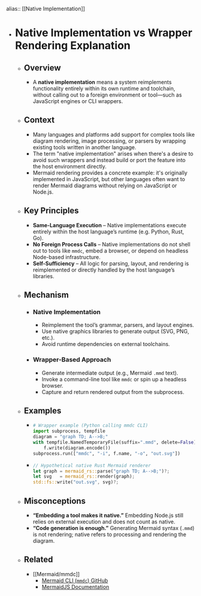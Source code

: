 alias:: [[Native Implementation]]

- # Native Implementation vs Wrapper Rendering Explanation
	- ## Overview
		- A **native implementation** means a system reimplements functionality entirely within its own runtime and toolchain, without calling out to a foreign environment or tool—such as JavaScript engines or CLI wrappers.
	- ## Context
		- Many languages and platforms add support for complex tools like diagram rendering, image processing, or parsers by wrapping existing tools written in another language.
		- The term "native implementation" arises when there's a desire to avoid such wrappers and instead build or port the feature into the host environment directly.
		- Mermaid rendering provides a concrete example: it's originally implemented in JavaScript, but other languages often want to render Mermaid diagrams without relying on JavaScript or Node.js.
	- ## Key Principles
		- **Same-Language Execution** – Native implementations execute entirely within the host language’s runtime (e.g. Python, Rust, Go).
		- **No Foreign Process Calls** – Native implementations do not shell out to tools like `mmdc`, embed a browser, or depend on headless Node-based infrastructure.
		- **Self-Sufficiency** – All logic for parsing, layout, and rendering is reimplemented or directly handled by the host language’s libraries.
	- ## Mechanism
		- ### Native Implementation
			- Reimplement the tool’s grammar, parsers, and layout engines.
			- Use native graphics libraries to generate output (SVG, PNG, etc.).
			- Avoid runtime dependencies on external toolchains.
		- ### Wrapper-Based Approach
			- Generate intermediate output (e.g., Mermaid `.mmd` text).
			- Invoke a command-line tool like `mmdc` or spin up a headless browser.
			- Capture and return rendered output from the subprocess.
	- ## Examples
		- ~~~python
		  # Wrapper example (Python calling mmdc CLI)
		  import subprocess, tempfile
		  diagram = "graph TD; A-->B;"
		  with tempfile.NamedTemporaryFile(suffix=".mmd", delete=False) as f:
		      f.write(diagram.encode())
		  subprocess.run(["mmdc", "-i", f.name, "-o", "out.svg"])
		  ~~~
		- ~~~rust
		  // Hypothetical native Rust Mermaid renderer
		  let graph = mermaid_rs::parse("graph TD; A-->B;")?;
		  let svg   = mermaid_rs::render(graph);
		  std::fs::write("out.svg", svg)?;
		  ~~~
	- ## Misconceptions
		- **“Embedding a tool makes it native.”** Embedding Node.js still relies on external execution and does not count as native.
		- **“Code generation is enough.”** Generating Mermaid syntax (`.mmd`) is not rendering; native refers to processing and rendering the diagram.
	- ## Related
		- [[Mermaid/mmdc]]
			- [Mermaid CLI (`mmdc`) GitHub](https://github.com/mermaid-js/mermaid-cli)
			- [MermaidJS Documentation](https://mermaid.js.org/)